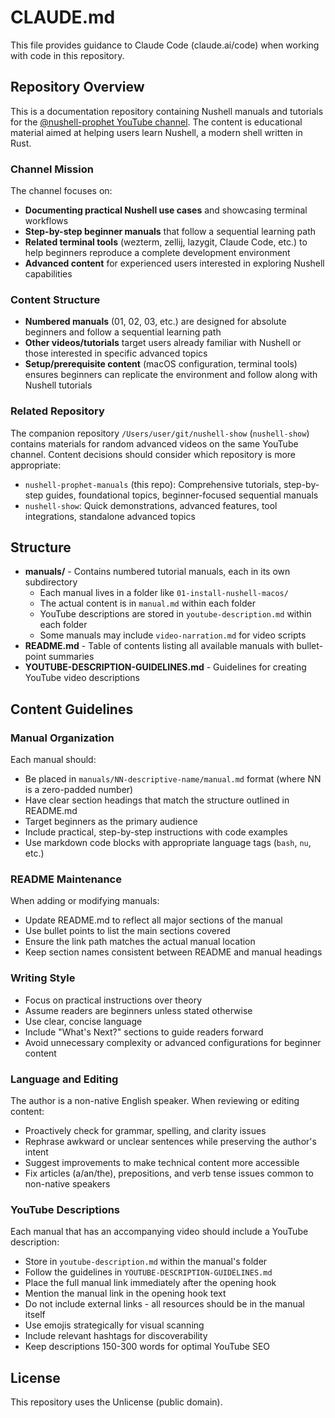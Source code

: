 # CLAUDE.md

This file provides guidance to Claude Code (claude.ai/code) when working with code in this repository.

## Repository Overview

This is a documentation repository containing Nushell manuals and tutorials for the [@nushell-prophet YouTube channel](https://www.youtube.com/@nushell-prophet). The content is educational material aimed at helping users learn Nushell, a modern shell written in Rust.

### Channel Mission

The channel focuses on:
- **Documenting practical Nushell use cases** and showcasing terminal workflows
- **Step-by-step beginner manuals** that follow a sequential learning path
- **Related terminal tools** (wezterm, zellij, lazygit, Claude Code, etc.) to help beginners reproduce a complete development environment
- **Advanced content** for experienced users interested in exploring Nushell capabilities

### Content Structure

- **Numbered manuals** (01, 02, 03, etc.) are designed for absolute beginners and follow a sequential learning path
- **Other videos/tutorials** target users already familiar with Nushell or those interested in specific advanced topics
- **Setup/prerequisite content** (macOS configuration, terminal tools) ensures beginners can replicate the environment and follow along with Nushell tutorials

### Related Repository

The companion repository `/Users/user/git/nushell-show` (`nushell-show`) contains materials for random advanced videos on the same YouTube channel. Content decisions should consider which repository is more appropriate:
- `nushell-prophet-manuals` (this repo): Comprehensive tutorials, step-by-step guides, foundational topics, beginner-focused sequential manuals
- `nushell-show`: Quick demonstrations, advanced features, tool integrations, standalone advanced topics

## Structure

- **manuals/** - Contains numbered tutorial manuals, each in its own subdirectory
  - Each manual lives in a folder like `01-install-nushell-macos/`
  - The actual content is in `manual.md` within each folder
  - YouTube descriptions are stored in `youtube-description.md` within each folder
  - Some manuals may include `video-narration.md` for video scripts
- **README.md** - Table of contents listing all available manuals with bullet-point summaries
- **YOUTUBE-DESCRIPTION-GUIDELINES.md** - Guidelines for creating YouTube video descriptions

## Content Guidelines

### Manual Organization

Each manual should:
- Be placed in `manuals/NN-descriptive-name/manual.md` format (where NN is a zero-padded number)
- Have clear section headings that match the structure outlined in README.md
- Target beginners as the primary audience
- Include practical, step-by-step instructions with code examples
- Use markdown code blocks with appropriate language tags (`bash`, `nu`, etc.)

### README Maintenance

When adding or modifying manuals:
- Update README.md to reflect all major sections of the manual
- Use bullet points to list the main sections covered
- Ensure the link path matches the actual manual location
- Keep section names consistent between README and manual headings

### Writing Style

- Focus on practical instructions over theory
- Assume readers are beginners unless stated otherwise
- Use clear, concise language
- Include "What's Next?" sections to guide readers forward
- Avoid unnecessary complexity or advanced configurations for beginner content

### Language and Editing

The author is a non-native English speaker. When reviewing or editing content:
- Proactively check for grammar, spelling, and clarity issues
- Rephrase awkward or unclear sentences while preserving the author's intent
- Suggest improvements to make technical content more accessible
- Fix articles (a/an/the), prepositions, and verb tense issues common to non-native speakers

### YouTube Descriptions

Each manual that has an accompanying video should include a YouTube description:
- Store in `youtube-description.md` within the manual's folder
- Follow the guidelines in `YOUTUBE-DESCRIPTION-GUIDELINES.md`
- Place the full manual link immediately after the opening hook
- Mention the manual link in the opening hook text
- Do not include external links - all resources should be in the manual itself
- Use emojis strategically for visual scanning
- Include relevant hashtags for discoverability
- Keep descriptions 150-300 words for optimal YouTube SEO

## License

This repository uses the Unlicense (public domain).
